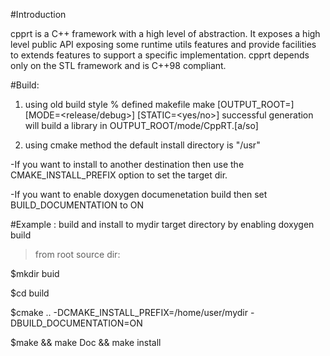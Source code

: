 #Introduction

cpprt is a C++ framework with a high level of abstraction. It exposes a high level public API exposing some runtime utils features and provide facilities to extends features  to support a specific implementation. 
cpprt depends only on the STL framework and is C++98 compliant.

#Build:

1. using old build style % defined makefile
make [OUTPUT_ROOT=<current dir by default>] [MODE=<release/debug>] [STATIC=<yes/no>]
successful generation will build a library in OUTPUT_ROOT/mode/CppRT.[a/so]

2. using cmake method
the default install directory is "/usr"

-If you want to install to another destination then use the CMAKE_INSTALL_PREFIX option to set the target dir. 

-If you want to enable doxygen documenetation build then set BUILD_DOCUMENTATION to ON

#Example : 
build and install to mydir target directory by enabling doxygen build

>from root source dir:

$mkdir buid

$cd build

$cmake .. -DCMAKE_INSTALL_PREFIX=/home/user/mydir  -DBUILD_DOCUMENTATION=ON

$make && make Doc && make install
